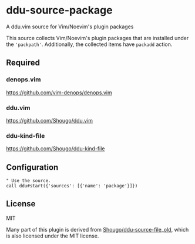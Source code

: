 # ddu-source-package

A ddu.vim source for Vim/Noevim's plugin packages

This source collects Vim/Noevim's plugin packages that are installed under the
`'packpath'`. Additionally, the collected items have `packadd` action.


## Required

### denops.vim

https://github.com/vim-denops/denops.vim


### ddu.vim

https://github.com/Shougo/ddu.vim


### ddu-kind-file

https://github.com/Shougo/ddu-kind-file


## Configuration

```vim
" Use the source.
call ddu#start({'sources': [{'name': 'package'}]})
```


## License

MIT

Many part of this plugin is derived from
[Shougo/ddu-source-file_old](https://github.com/Shougo/ddu-source-file_old),
which is also licensed under the MIT license.
